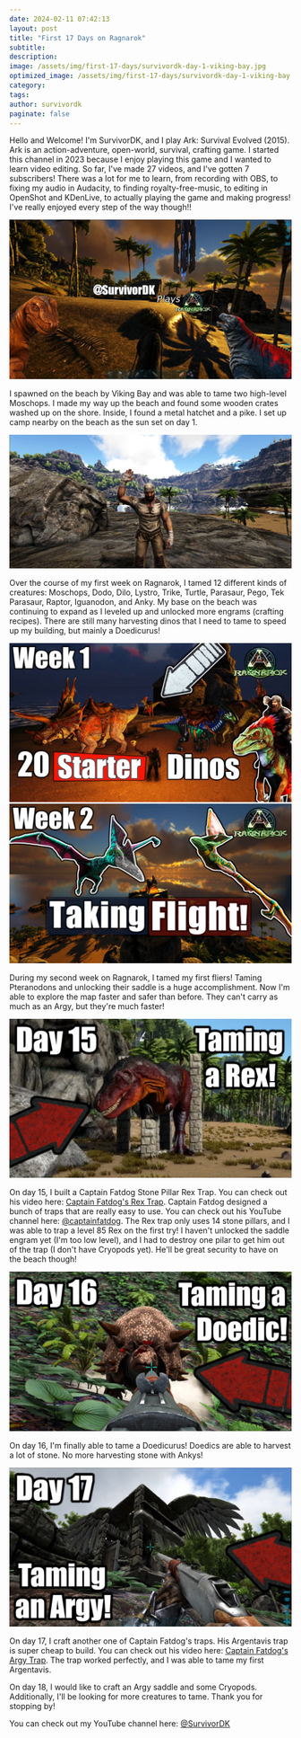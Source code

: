 ```yaml
---
date: 2024-02-11 07:42:13
layout: post
title: "First 17 Days on Ragnarok"
subtitle:
description:
image: /assets/img/first-17-days/survivordk-day-1-viking-bay.jpg
optimized_image: /assets/img/first-17-days/survivordk-day-1-viking-bay.jpg
category:
tags: 
author: survivordk
paginate: false
---
```


Hello and Welcome!  I'm SurvivorDK, and I play Ark: Survival Evolved (2015).  Ark is an action-adventure, open-world, survival, crafting game.  I started this channel in 2023 because I enjoy playing this game and I wanted to learn video editing.  So far, I've made 27 videos, and I've gotten 7 subscribers!  There was a lot for me to learn, from recording with OBS, to fixing my audio in Audacity, to finding royalty-free-music, to editing in OpenShot and KDenLive, to actually playing the game and making progress!  I've really enjoyed every step of the way though!! 

[![Ark Ragnarok](/assets/img/first-17-days/ark-ragnarok-banner.jpg)](https://www.youtube.com/channel/UCZbcuQyXHt0BtUqhAQ2c2QQ)

I spawned on the beach by Viking Bay and was able to tame two high-level Moschops.  I made my way up the beach and found some wooden crates washed up on the shore.  Inside, I found a metal hatchet and a pike.  I set up camp nearby on the beach as the sun set on day 1.

![Ark Ragnarok](/assets/img/first-17-days/survivordk-viking-bay-cloth-armor.jpg)

Over the course of my first week on Ragnarok, I tamed 12 different kinds of creatures: Moschops, Dodo, Dilo, Lystro, Trike, Turtle, Parasaur, Pego, Tek Parasaur, Raptor, Iguanodon, and Anky.  My base on the beach was continuing to expand as I leveled up and unlocked more engrams (crafting recipes).  There are still many harvesting dinos that I need to tame to speed up my building, but mainly a Doedicurus!

[![Ark Ragnarok](/assets/img/first-17-days/Week-01-Thumbnail.jpg)](https://www.youtube.com/watch?v=9fp60l01VP8)
[![Ark Ragnarok](/assets/img/first-17-days/Week-02-Thumbnail.jpg)](https://www.youtube.com/watch?v=d7fPkrkgTtE)

During my second week on Ragnarok, I tamed my first fliers!  Taming Pteranodons and unlocking their saddle is a huge accomplishment.  Now I'm able to explore the map faster and safer than before.  They can't carry as much as an Argy, but they're much faster!

[![Ark Ragnarok](/assets/img/first-17-days/Day-15-Rex-Trap-Thumbnail.jpg)](https://www.youtube.com/watch?v=ujqowVMiZk0)

On day 15, I built a Captain Fatdog Stone Pillar Rex Trap.  You can check out his video here: [Captain Fatdog's Rex Trap](https://www.youtube.com/watch?v=XsMAP97SYCs).  Captain Fatdog designed a bunch of traps that are really easy to use.  You can check out his YouTube channel here: [@captainfatdog](https://www.youtube.com/@captainfatdog).  The Rex trap only uses 14 stone pillars, and I was able to trap a level 85 Rex on the first try!  I haven't unlocked the saddle engram yet (I'm too low level), and I had to destroy one pilar to get him out of the trap (I don't have Cryopods yet).  He'll be great security to have on the beach though!

[![Ark Ragnarok](/assets/img/first-17-days/Day-16-Doedicurus-Thumbnail.jpg)](https://www.youtube.com/watch?v=-U58u_HudkA)

On day 16, I'm finally able to tame a Doedicurus!  Doedics are able to harvest a lot of stone.  No more harvesting stone with Ankys!

[![Ark Ragnarok](/assets/img/first-17-days/Day-17-Argentavis-Thumbnail.jpg)](https://www.youtube.com/watch?v=scHrpDWYwhM&t=48s)

On day 17, I craft another one of Captain Fatdog's traps.  His Argentavis trap is super cheap to build.  You can check out his video here: [Captain Fatdog's Argy Trap](https://www.youtube.com/watch?v=sibYbwkn3ys&t=0s).  The trap worked perfectly, and I was able to tame my first Argentavis.

On day 18, I would like to craft an Argy saddle and some Cryopods.  Additionally, I'll be looking for more creatures to tame.  Thank you for stopping by!

You can check out my YouTube channel here: [@SurvivorDK](https://www.youtube.com/channel/UCZbcuQyXHt0BtUqhAQ2c2QQ)
